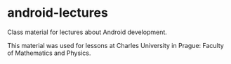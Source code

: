 # android-lectures
Class material for lectures about Android development. 

This material was used for lessons at Charles University in Prague: Faculty of Mathematics and Physics.
